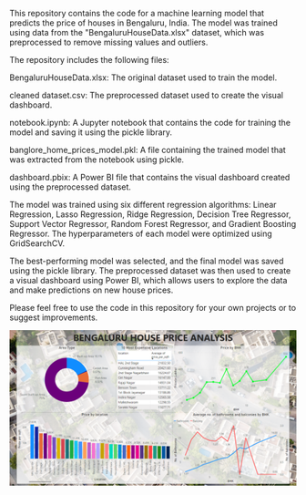 This repository contains the code for a machine learning model that predicts the price of houses in Bengaluru, India. The model was trained using data from the "BengaluruHouseData.xlsx" dataset, which was preprocessed to remove missing values and outliers.

The repository includes the following files:

BengaluruHouseData.xlsx: The original dataset used to train the model.

cleaned dataset.csv: The preprocessed dataset used to create the visual dashboard.

notebook.ipynb: A Jupyter notebook that contains the code for training the model and saving it using the pickle library.

banglore_home_prices_model.pkl: A file containing the trained model that was extracted from the notebook using pickle.

dashboard.pbix: A Power BI file that contains the visual dashboard created using the preprocessed dataset.

The model was trained using six different regression algorithms: Linear Regression, Lasso Regression, Ridge Regression, Decision Tree Regressor, Support Vector Regressor, Random Forest Regressor, and Gradient Boosting Regressor. The hyperparameters of each model were optimized using GridSearchCV.

The best-performing model was selected, and the final model was saved using the pickle library. The preprocessed dataset was then used to create a visual dashboard using Power BI, which allows users to explore the data and make predictions on new house prices.

Please feel free to use the code in this repository for your own projects or to suggest improvements.

![Dashboard](page.png)